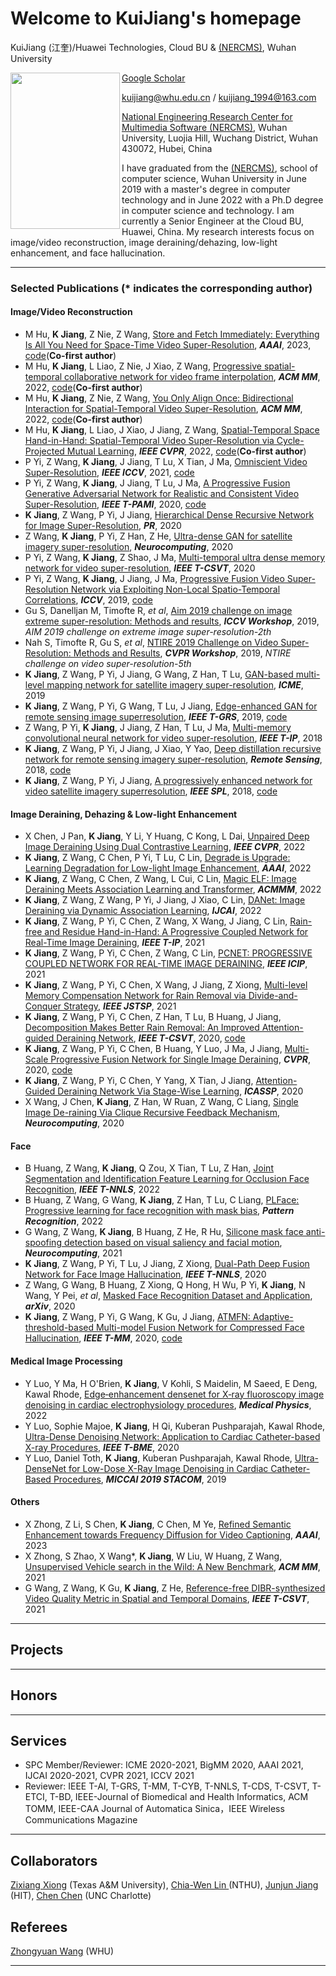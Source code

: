 # Welcome to KuiJiang's homepage

KuiJiang (江奎)/Huawei Technologies, Cloud BU & [(NERCMS)](http://en.multimedia.whu.edu.cn/html/Faculties/), Wuhan University 

<a href="url"><img src="https://github.com/kuihua/kuijiang.github.io/blob/master/2白.jpg" align="left" height="250" width="175" ></a>

[Google Scholar](https://scholar.google.com/citations?user=AbOLE9QAAAAJ&hl=zh-CN)

kuijiang@whu.edu.cn / kuijiang_1994@163.com

[National Engineering Research Center for Multimedia Software (NERCMS)](http://en.multimedia.whu.edu.cn/html/Faculties/), Wuhan University, Luojia Hill, Wuchang District, Wuhan 430072, Hubei, China 

I have graduated from the [(NERCMS)](http://en.multimedia.whu.edu.cn/html/Faculties/), school of computer science, Wuhan University in June 2019 with a master's degree in computer technology and in June 2022 with a Ph.D degree in computer science and technology. I am currently a Senior Engineer at the Cloud BU, Huawei, China. My research interests focus on image/video reconstruction, image deraining/dehazing, low-light enhancement, and face hallucination.
****

### Selected Publications (* indicates the corresponding author)

#### Image/Video Reconstruction
- M Hu, **K Jiang**, Z Nie, Z Wang, [Store and Fetch Immediately: Everything Is All You Need for Space-Time Video Super-Resolution](), _**AAAI**_, 2023, [code]()(**Co-first author**)
- M Hu, **K Jiang**, L Liao, Z Nie, J Xiao, Z Wang, [Progressive spatial-temporal collaborative network for video frame interpolation](https://dl.acm.org/doi/abs/10.1145/3503161.3547875?casa_token=5gnk5IzQOBUAAAAA:W6yIq2lA6140njNCf99p6MG-acQ-r5kwq1d9qLhayjcwuZsms7idGqCC3VqY5NFEYtVO64p2tlz_), _**ACM MM**_, 2022, [code]()(**Co-first author**)
- M Hu, **K Jiang**, Z Nie, Z Wang, [You Only Align Once: Bidirectional Interaction for Spatial-Temporal Video Super-Resolution](https://dl.acm.org/doi/abs/10.1145/3503161.3547874?casa_token=YH3V2tLmp-oAAAAA:JWsQ8ggvHGmyCjExyEUW-n6H96qDCLwnAm9zFOJm1Z4aPu3wG5umiFg7sw8iSFVt-QRdkYIUl2zO), _**ACM MM**_, 2022, [code]()(**Co-first author**)
- M Hu, **K Jiang**, L Liao, J Xiao, J Jiang, Z Wang, [Spatial-Temporal Space Hand-in-Hand: Spatial-Temporal Video Super-Resolution via Cycle-Projected Mutual Learning](https://openaccess.thecvf.com/content/CVPR2022/html/Hu_Spatial-Temporal_Space_Hand-in-Hand_Spatial-Temporal_Video_Super-Resolution_via_Cycle-Projected_Mutual_Learning_CVPR_2022_paper.html), _**IEEE CVPR**_, 2022, [code]()(**Co-first author**)
- P Yi, Z Wang, **K Jiang**, J Jiang, T Lu, X Tian, J Ma, [Omniscient Video Super-Resolution](https://www.researchgate.net/publication/350513351_Omniscient_Video_Super-Resolution), _**IEEE ICCV**_, 2021, [code]()
- P Yi, Z Wang, **K Jiang**, J Jiang, T Lu, J Ma, [A Progressive Fusion Generative Adversarial Network for Realistic and Consistent Video Super-Resolution](https://ieeexplore.ieee.org/document/9279273), _**IEEE T-PAMI**_, 2020, [code](https://github.com/psychopa4/MSHPFNL)
- **K Jiang**, Z Wang, P Yi, J Jiang, [Hierarchical Dense Recursive Network for Image Super-Resolution](https://www.sci-hub.ren/10.1016/j.patcog.2020.107475), _**PR**_, 2020
- Z Wang, **K Jiang**, P Yi, Z Han, Z He, [Ultra-dense GAN for satellite imagery super-resolution](https://www.sciencedirect.com/science/article/abs/pii/S0925231219314602), _**Neurocomputing**_, 2020
- P Yi, Z Wang, **K Jiang**, Z Shao, J Ma, [Multi-temporal ultra dense memory network for video super-resolution](https://ieeexplore.ieee.org/abstract/document/8752034/), _**IEEE T-CSVT**_, 2020
- P Yi, Z Wang, **K Jiang**, J Jiang, J Ma, [Progressive Fusion Video Super-Resolution Network via Exploiting Non-Local Spatio-Temporal Correlations](https://ieeexplore.ieee.org/document/9009484/), _**ICCV**_, 2019, [code](https://github.com/psychopa4/PFNL)
- Gu S, Danelljan M, Timofte R, _et al_, [Aim 2019 challenge on image extreme super-resolution: Methods and results](https://ieeexplore.ieee.org/abstract/document/9022627), _**ICCV Workshop**_, 2019, _AIM 2019 challenge on extreme image super-resolution-2th_
- Nah S, Timofte R, Gu S, _et al_, [NTIRE 2019 Challenge on Video Super-Resolution: Methods and Results](https://ieeexplore.ieee.org/document/9025527), _**CVPR Workshop**_, 2019, _NTIRE challenge on video super-resolution-5th_
- **K Jiang**, Z Wang, P Yi, J Jiang, G Wang, Z Han, T Lu, [GAN-based multi-level mapping network for satellite imagery super-resolution](https://ieeexplore.ieee.org/abstract/document/8784713/), _**ICME**_, 2019
- **K Jiang**, Z Wang, P Yi, G Wang, T Lu, J Jiang, [Edge-enhanced GAN for remote sensing image superresolution](https://ieeexplore.ieee.org/abstract/document/8677274), _**IEEE T-GRS**_, 2019, [code](https://github.com/kuihua/EEGAN)
- Z Wang, P Yi, **K Jiang**, J Jiang, Z Han, T Lu, J Ma, [Multi-memory convolutional neural network for video super-resolution](https://ieeexplore.ieee.org/abstract/document/8579237/), _**IEEE T-IP**_, 2018
- **K Jiang**, Z Wang, P Yi, J Jiang, J Xiao, Y Yao, [Deep distillation recursive network for remote sensing imagery super-resolution](https://www.mdpi.com/2072-4292/10/11/1700), _**Remote Sensing**_, 2018, [code](https://github.com/kuihua/DDRN)
- **K Jiang**, Z Wang, P Yi, J Jiang, [A progressively enhanced network for video satellite imagery superresolution](https://ieeexplore.ieee.org/abstract/document/8466642), _**IEEE SPL**_, 2018, [code](https://github.com/kuihua/PECNN)


#### Image Deraining, Dehazing & Low-light Enhancement
- X Chen, J Pan, **K Jiang**, Y Li, Y Huang, C Kong, L Dai, [Unpaired Deep Image Deraining Using Dual Contrastive Learning](https://openaccess.thecvf.com/content/CVPR2022/html/Chen_Unpaired_Deep_Image_Deraining_Using_Dual_Contrastive_Learning_CVPR_2022_paper.html), _**IEEE CVPR**_, 2022
- **K Jiang**, Z Wang, C Chen, P Yi, T Lu, C Lin, [Degrade is Upgrade: Learning Degradation for Low-light Image Enhancement](https://ojs.aaai.org/index.php/AAAI/article/view/19992), _**AAAI**_, 2022
- **K Jiang**, Z Wang, C Chen, Z Wang, L Cui, C Lin, [Magic ELF: Image Deraining Meets Association Learning and Transformer](https://arxiv.org/abs/2207.10455), _**ACMMM**_, 2022
- **K Jiang**, Z Wang, Z Wang, P Yi, J Jiang, J Xiao, C Lin, [DANet: Image Deraining via Dynamic Association Learning](https://web.archive.org/web/20220720135059id_/https://www.ijcai.org/proceedings/2022/0137.pdf), _**IJCAI**_, 2022
- **K Jiang**, Z Wang, P Yi, C Chen, Z Wang, X Wang, J Jiang, C Lin, [Rain-free and Residue Hand-in-Hand: A Progressive Coupled Network for Real-Time Image Deraining](https://www.researchgate.net/publication/353620456_Rain-free_and_Residue_Hand-in-Hand_A_Progressive_Coupled_Network_for_Real-Time_Image_Deraining), _**IEEE T-IP**_, 2021
- **K Jiang**, Z Wang, P Yi, C Chen, Z Wang, C Lin, [PCNET: PROGRESSIVE COUPLED NETWORK FOR REAL-TIME IMAGE DERAINING](https://www.researchgate.net/publication/351868487_PCNET_PROGRESSIVE_COUPLED_NETWORK_FOR_REAL-TIME_IMAGE_DERAINING), _**IEEE ICIP**_, 2021
- **K Jiang**, Z Wang, P Yi, C Chen, X Wang, J Jiang, Z Xiong, [Multi-level Memory Compensation Network for Rain Removal via Divide-and-Conquer Strategy](https://ieeexplore.ieee.org/document/9328295), _**IEEE JSTSP**_, 2021
- **K Jiang**, Z Wang, P Yi, C Chen, Z Han, T Lu, B Huang, J Jiang, [Decomposition Makes Better Rain Removal: An
Improved Attention-guided Deraining Network](https://ieeexplore.ieee.org/document/9294056), _**IEEE T-CSVT**_, 2020, [code](https://github.com/kuihua/IADN)
- **K Jiang**, Z Wang, P Yi, C Chen, B Huang, Y Luo, J Ma, J Jiang, [Multi-Scale Progressive Fusion Network for Single Image Deraining](https://arxiv.org/abs/2003.10985), _**CVPR**_, 2020, [code](https://github.com/kuihua/MSPFN)
- **K Jiang**, Z Wang, P Yi, C Chen, Y Yang, X Tian, J Jiang, [Attention-Guided Deraining Network Via Stage-Wise Learning](https://ieeexplore.ieee.org/abstract/document/9053754), _**ICASSP**_, 2020
- X Wang, J Chen, **K Jiang**, Z Han, W Ruan, Z Wang, C Liang, [Single Image De-raining Via Clique Recursive Feedback Mechanism](https://www.sciencedirect.com/science/article/abs/pii/S0925231220312133), _**Neurocomputing**_, 2020

#### Face
- B Huang, Z Wang, **K Jiang**, Q Zou, X Tian, T Lu, Z Han, [Joint Segmentation and Identification Feature Learning for Occlusion Face Recognition](https://ieeexplore.ieee.org/abstract/document/9774848/?casa_token=fmnS_RxYY90AAAAA:iUdionbo-oKJ1urKPWZ37om2Jx4F-erVJqU3CEnPaWqHDONhuRGCuj2N9NY0c4MmxOFPWWl5G1Zicg), _**IEEE T-NNLS**_, 2022
- B Huang, Z Wang, G Wang, **K Jiang**, Z Han, T Lu, C Liang, [PLFace: Progressive learning for face recognition with mask bias](https://www.sciencedirect.com/science/article/pii/S0031320322006227), _**Pattern Recognition**_, 2022
- G Wang, Z Wang, **K Jiang**, B Huang, Z He, R Hu, [Silicone mask face anti-spoofing detection based on visual saliency and facial motion](https://www.sciencedirect.com/science/article/abs/pii/S0925231221009371), _**Neurocomputing**_, 2021
- **K Jiang**, Z Wang, P Yi, T Lu, J Jiang, Z Xiong, [Dual-Path Deep Fusion Network for Face Image Hallucination](https://ieeexplore.ieee.org/document/9229100), _**IEEE T-NNLS**_, 2020
- Z Wang, G Wang, B Huang, Z Xiong, Q Hong, H Wu, P Yi, **K Jiang**, N Wang, Y Pei, _et al_, [Masked Face Recognition Dataset and Application](https://arxiv.org/abs/2003.09093), _**arXiv**_, 2020
- **K Jiang**, Z Wang, P Yi, G Wang, K Gu, J Jiang, [ATMFN: Adaptive-threshold-based Multi-model Fusion Network for Compressed Face Hallucination](https://ieeexplore.ieee.org/abstract/document/8936424), _**IEEE T-MM**_, 2020, [code](https://github.com/kuihua/ATMFN)

#### Medical Image Processing
- Y Luo, Y Ma, H O'Brien, **K Jiang**, V Kohli, S Maidelin, M Saeed, E Deng, Kawal Rhode, [Edge‐enhancement densenet for X‐ray fluoroscopy image denoising in cardiac electrophysiology procedures](https://aapm.onlinelibrary.wiley.com/doi/full/10.1002/mp.15426), _**Medical Physics**_, 2022
- Y Luo, Sophie Majoe, **K Jiang**, H Qi, Kuberan Pushparajah, Kawal Rhode, [Ultra-Dense Denoising Network: Application to Cardiac Catheter-based X-ray Procedures](https://ieeexplore.ieee.org/document/9274535), _**IEEE T-BME**_, 2020
- Y Luo, Daniel Toth, **K Jiang**, Kuberan Pushparajah, Kawal Rhode, [Ultra-DenseNet for Low-Dose X-Ray Image Denoising in Cardiac Catheter-Based Procedures](https://link.springer.com/chapter/10.1007/978-3-030-39074-7_4), _**MICCAI 2019 STACOM**_, 2019

#### Others
- X Zhong, Z Li, S Chen, **K Jiang**, C Chen, M Ye, [Refined Semantic Enhancement towards Frequency Diffusion for Video Captioning](https://arxiv.org/abs/2211.15076), _**AAAI**_, 2023
- X Zhong, S Zhao, X Wang*, **K Jiang**, W Liu, W Huang, Z Wang, [Unsupervised Vehicle search in the Wild: A New Benchmark](), _**ACM MM**_, 2021
- G Wang, Z Wang, K Gu, **K Jiang**, Z He, [Reference-free DIBR-synthesized Video Quality Metric in Spatial and Temporal Domains](https://ieeexplore.ieee.org/abstract/document/9408663/), _**IEEE T-CSVT**_, 2021
****

## Projects
****

## Honors
****

## Services
- SPC Member/Reviewer: ICME 2020-2021, BigMM 2020, AAAI 2021, IJCAI 2020-2021, CVPR 2021, ICCV 2021
- Reviewer: IEEE T-AI, T-GRS, T-MM, T-CYB, T-NNLS, T-CDS, T-CSVT, T-ETCI, T-BD, IEEE-Journal of Biomedical and Health Informatics, ACM TOMM, IEEE-CAA Journal of Automatica Sinica，IEEE Wireless Communications Magazine
****

## Collaborators
[Zixiang Xiong](https://engineering.tamu.edu/electrical/profiles/zxiong.html) (Texas A\&M University), [Chia-Wen Lin ](https://dblp.uni-trier.de/pid/l/ChiaWenLin.html) (NTHU), [Junjun Jiang](https://jiangjunjun.wordpress.com/) (HIT), [Chen Chen](https://ece.uncc.edu/directory/dr-chen-chen-phd) (UNC Charlotte)

## Referees
[Zhongyuan Wang](https://dblp.uni-trier.de/pers/hd/w/Wang:Zhongyuan) (WHU)
****
